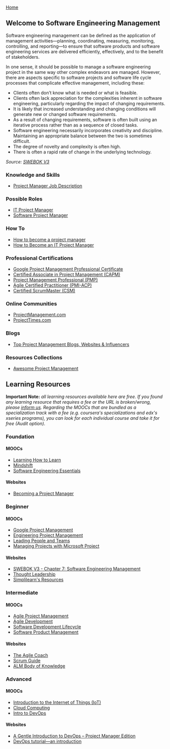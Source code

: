 [Home](index.md)
## Welcome to Software Engineering Management

Software engineering management can be defined as the application of management activities—planning, coordinating, measuring, monitoring, controlling, and reporting—to ensure that software products and software engineering services are delivered efficiently, effectively, and to the benefit of stakeholders.

In one sense, it should be possible to manage a software engineering project in the same way other complex endeavors are managed. However, there are aspects specific to software projects and software life cycle processes that complicate effective management, including these:
- Clients often don’t know what is needed or what is feasible.
- Clients often lack appreciation for the complexities inherent in software engineering, particularly regarding the impact of changing requirements.
- It is likely that increased understanding and changing conditions will generate new or changed software requirements.
- As a result of changing requirements, software is often built using an iterative process rather than as a sequence of closed tasks.
- Software engineering necessarily incorporates creativity and discipline. Maintaining an appropriate balance between the two is sometimes difficult.
- The degree of novelty and complexity is often high.
- There is often a rapid rate of change in the underlying technology.

*Source: [SWEBOK V3](https://www.computer.org/web/swebok/v3)*

### Knowledge and Skills

- [Project Manager Job Description](https://business.linkedin.com/talent-solutions/job-descriptions/project-manager#)

### Possible Roles

- [IT Project Manager](https://www.wrike.com/project-management-guide/faq/what-is-an-it-project-manager/)
- [Software Project Manager](https://project-management.com/project-manager-roles-responsibilities-software-projects/)

### How To

- [How to become a project manager](https://www.teamwork.com/project-management-guide/how-to-become-a-project-manager/)
- [How to Become an IT Project Manager](https://www.projectmanager.com/training/become-it-project-manager)

### Professional Certifications

- [Google Project Management Professional Certificate](https://www.coursera.org/professional-certificates/google-project-management)
- [Certified Associate in Project Management (CAPM)](https://www.pmi.org/certifications/types/certified-associate-capm)
- [Project Management Professional (PMP)](https://www.pmi.org/certifications/types/project-management-pmp)
- [Agile Certified Practitioner (PMI-ACP)](https://www.pmi.org/certifications/types/agile-acp)
- [Certified ScrumMaster (CSM)](https://www.scrumalliance.org/get-certified/scrum-master-track/certified-scrummaster)

### Online Communities

- [ProjectManagement.com](https://www.projectmanagement.com/)
- [ProjectTimes.com](https://www.projecttimes.com/)

### Blogs

- [Top Project Management Blogs, Websites & Influencers](https://blog.feedspot.com/project_management_blog/)

### Resources Collections

- [Awesome Project Management](https://github.com/shahedbd/awesome-project-management)

## Learning Resources

**Important Note:** *all learning resources available here are free. If you found any learning resource that requires a fee or the URL is broken/wrong, please [inform us](https://github.com/ayshahrah/seg/issues). Regarding the MOOCs that are bundled as a specialization track with a fee (e.g. coursera's specializations and edx's xseries programs), you can look for each individual course and take it for free (Audit option).*

### Foundation

#### MOOCs

- [Learning How to Learn](https://www.coursera.org/learn/learning-how-to-learn)
- [Mindshift](https://www.coursera.org/learn/mindshift)
- [Software Engineering Essentials](https://www.edx.org/course/software-engineering-essentials)

#### Websites

- [Becoming a Project Manager](https://www.paymoapp.com/blog/the-complete-project-manager-guide/)

### Beginner

#### MOOCs

- [Google Project Management](https://www.coursera.org/professional-certificates/google-project-management)
- [Engineering Project Management](https://www.coursera.org/specializations/engineering-project-management)
- [Leading People and Teams](https://www.coursera.org/specializations/leading-teams)
- [Managing Projects with Microsoft Project](https://www.edx.org/course/managing-projects-microsoft-project-microsoft-cld213x-0)

#### Websites

- [SWEBOK V3 - Chapter 7: Software Engineering Management](https://www.computer.org/web/swebok/v3)
- [Thought Leadership](https://www.pmi.org/learning/thought-leadership)
- [Simplilearn's Resources](https://www.simplilearn.com/resources/project-management)

### Intermediate

#### MOOCs

- [Agile Project Management](https://www.edx.org/professional-certificate/umd-usmx-agile-project-management)
- [Agile Development](https://www.coursera.org/specializations/agile-development)
- [Software Development Lifecycle](https://www.coursera.org/specializations/software-development-lifecycle)
- [Software Product Management](https://www.coursera.org/specializations/product-management)

#### Websites

- [The Agile Coach](https://www.atlassian.com/agile)
- [Scrum Guide](http://www.scrumguides.org/)
- [ALM Body of Knowledge](http://www.almbok.com/start)

### Advanced

#### MOOCs

- [Introduction to the Internet of Things (IoT)](https://www.edx.org/course/introduction-to-the-internet-of-things-iot-1)
- [Cloud Computing](https://www.coursera.org/specializations/cloud-computing)
- [Intro to DevOps](https://www.udacity.com/course/intro-to-devops--ud611)

#### Websites

- [A Gentle Introduction to DevOps – Project Manager Edition](https://www.agilealliance.org/resources/sessions/a-gentle-introduction-to-devops-project-manager-edition/)
- [DevOps tutorial—an introduction](https://azure.microsoft.com/en-us/overview/devops-tutorial/)
